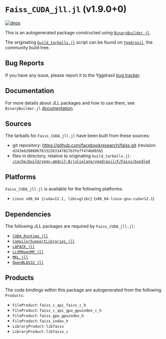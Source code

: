 # `Faiss_CUDA_jll.jl` (v1.9.0+0)

[![deps](https://juliahub.com/docs/Faiss_CUDA_jll/deps.svg)](https://juliahub.com/ui/Packages/General/Faiss_CUDA_jll/)

This is an autogenerated package constructed using [`BinaryBuilder.jl`](https://github.com/JuliaPackaging/BinaryBuilder.jl).

The originating [`build_tarballs.jl`](https://github.com/JuliaPackaging/Yggdrasil/blob/836792ac00a7165d565a7f4e78234257ac9a32c7/F/Faiss/Faiss_CUDA/build_tarballs.jl) script can be found on [`Yggdrasil`](https://github.com/JuliaPackaging/Yggdrasil/), the community build tree.

## Bug Reports

If you have any issue, please report it to the Yggdrasil [bug tracker](https://github.com/JuliaPackaging/Yggdrasil/issues).

## Documentation

For more details about JLL packages and how to use them, see `BinaryBuilder.jl` [documentation](https://docs.binarybuilder.org/stable/jll/).

## Sources

The tarballs for `Faiss_CUDA_jll.jl` have been built from these sources:

* git repository: https://github.com/facebookresearch/faiss.git (revision: `d243e628880676332263347817b3fe7f474b8b5b`)
* files in directory, relative to originating `build_tarballs.jl`: [`/cache/build/yggy-amdci7-0/julialang/yggdrasil/F/Faiss/bundled`](https://github.com/JuliaPackaging/Yggdrasil/tree/836792ac00a7165d565a7f4e78234257ac9a32c7/F/Faiss/Faiss_CUDA/bundled)

## Platforms

`Faiss_CUDA_jll.jl` is available for the following platforms:

* `Linux x86_64 {cuda=12.1, libc=glibc}` (`x86_64-linux-gnu-cuda+12.1`)

## Dependencies

The following JLL packages are required by `Faiss_CUDA_jll.jl`:

* [`CUDA_Runtime_jll`](https://github.com/JuliaBinaryWrappers/CUDA_Runtime_jll.jl)
* [`CompilerSupportLibraries_jll`](https://github.com/JuliaBinaryWrappers/CompilerSupportLibraries_jll.jl)
* [`LAPACK_jll`](https://github.com/JuliaBinaryWrappers/LAPACK_jll.jl)
* [`LLVMOpenMP_jll`](https://github.com/JuliaBinaryWrappers/LLVMOpenMP_jll.jl)
* [`MKL_jll`](https://github.com/JuliaBinaryWrappers/MKL_jll.jl)
* [`OpenBLAS32_jll`](https://github.com/JuliaBinaryWrappers/OpenBLAS32_jll.jl)

## Products

The code bindings within this package are autogenerated from the following `Products`:

* `FileProduct`: `faiss_c_api_faiss_c_h`
* `FileProduct`: `faiss_c_api_gpu_gpuindex_c_h`
* `FileProduct`: `faiss_gpu_gpuindex_h`
* `FileProduct`: `faiss_index_h`
* `LibraryProduct`: `libfaiss`
* `LibraryProduct`: `libfaiss_c`

